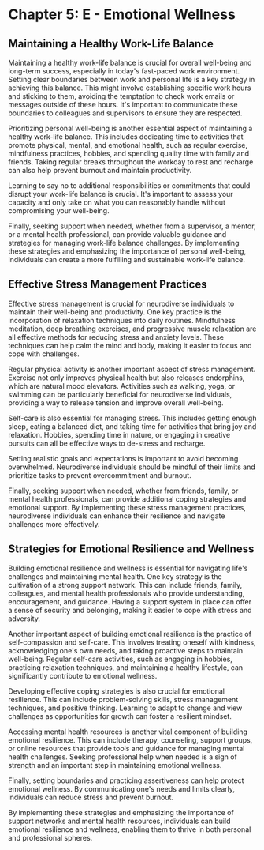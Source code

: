 # Chapter 5: E - Emotional Wellness

## Maintaining a Healthy Work-Life Balance

Maintaining a healthy work-life balance is crucial for overall well-being and long-term success, especially in today's fast-paced work environment. Setting clear boundaries between work and personal life is a key strategy in achieving this balance. This might involve establishing specific work hours and sticking to them, avoiding the temptation to check work emails or messages outside of these hours. It's important to communicate these boundaries to colleagues and supervisors to ensure they are respected.

Prioritizing personal well-being is another essential aspect of maintaining a healthy work-life balance. This includes dedicating time to activities that promote physical, mental, and emotional health, such as regular exercise, mindfulness practices, hobbies, and spending quality time with family and friends. Taking regular breaks throughout the workday to rest and recharge can also help prevent burnout and maintain productivity.

Learning to say no to additional responsibilities or commitments that could disrupt your work-life balance is crucial. It's important to assess your capacity and only take on what you can reasonably handle without compromising your well-being.

Finally, seeking support when needed, whether from a supervisor, a mentor, or a mental health professional, can provide valuable guidance and strategies for managing work-life balance challenges. By implementing these strategies and emphasizing the importance of personal well-being, individuals can create a more fulfilling and sustainable work-life balance.

## Effective Stress Management Practices

Effective stress management is crucial for neurodiverse individuals to maintain their well-being and productivity. One key practice is the incorporation of relaxation techniques into daily routines. Mindfulness meditation, deep breathing exercises, and progressive muscle relaxation are all effective methods for reducing stress and anxiety levels. These techniques can help calm the mind and body, making it easier to focus and cope with challenges.

Regular physical activity is another important aspect of stress management. Exercise not only improves physical health but also releases endorphins, which are natural mood elevators. Activities such as walking, yoga, or swimming can be particularly beneficial for neurodiverse individuals, providing a way to release tension and improve overall well-being.

Self-care is also essential for managing stress. This includes getting enough sleep, eating a balanced diet, and taking time for activities that bring joy and relaxation. Hobbies, spending time in nature, or engaging in creative pursuits can all be effective ways to de-stress and recharge.

Setting realistic goals and expectations is important to avoid becoming overwhelmed. Neurodiverse individuals should be mindful of their limits and prioritize tasks to prevent overcommitment and burnout.

Finally, seeking support when needed, whether from friends, family, or mental health professionals, can provide additional coping strategies and emotional support. By implementing these stress management practices, neurodiverse individuals can enhance their resilience and navigate challenges more effectively.

## Strategies for Emotional Resilience and Wellness

Building emotional resilience and wellness is essential for navigating life's challenges and maintaining mental health. One key strategy is the cultivation of a strong support network. This can include friends, family, colleagues, and mental health professionals who provide understanding, encouragement, and guidance. Having a support system in place can offer a sense of security and belonging, making it easier to cope with stress and adversity.

Another important aspect of building emotional resilience is the practice of self-compassion and self-care. This involves treating oneself with kindness, acknowledging one's own needs, and taking proactive steps to maintain well-being. Regular self-care activities, such as engaging in hobbies, practicing relaxation techniques, and maintaining a healthy lifestyle, can significantly contribute to emotional wellness.

Developing effective coping strategies is also crucial for emotional resilience. This can include problem-solving skills, stress management techniques, and positive thinking. Learning to adapt to change and view challenges as opportunities for growth can foster a resilient mindset.

Accessing mental health resources is another vital component of building emotional resilience. This can include therapy, counseling, support groups, or online resources that provide tools and guidance for managing mental health challenges. Seeking professional help when needed is a sign of strength and an important step in maintaining emotional wellness.

Finally, setting boundaries and practicing assertiveness can help protect emotional wellness. By communicating one's needs and limits clearly, individuals can reduce stress and prevent burnout.

By implementing these strategies and emphasizing the importance of support networks and mental health resources, individuals can build emotional resilience and wellness, enabling them to thrive in both personal and professional spheres.

